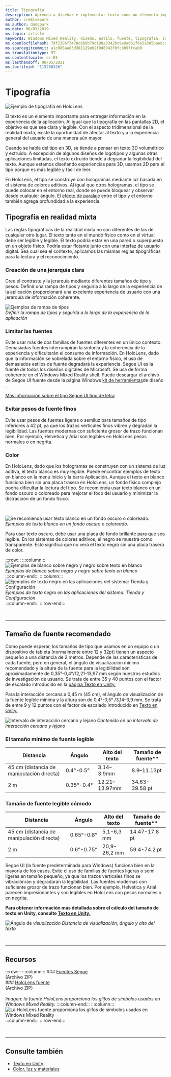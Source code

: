 ```yaml
---
title: Tipografía
description: Aprenda a diseñar e implementar texto como un elemento importante para entregar información en la experiencia de la aplicación de realidad mixta.
author: cre8ivepark
ms.author: dongpark
ms.date: 06/03/2019
ms.topic: article
keywords: Windows Mixed Reality, diseño, estilo, fuente, tipografía, interfaz de usuario, experiencia de usuario, texto, casco de realidad mixta, casco de realidad mixta de Windows, casco de realidad virtual, HoloLens
ms.openlocfilehash: 7df2386f3478c0b0b79d198a3342bc9a9a061f6e5a305baedcd91be9c2f09f04
ms.sourcegitcommit: a1c086aa83d381129e62f9d8942f0fc889ffcab0
ms.translationtype: MT
ms.contentlocale: es-ES
ms.lasthandoff: 08/05/2021
ms.locfileid: "115200326"
---
```

# <a name="typography"></a>Tipografía

![Ejemplo de tipografía en HoloLens](images/typography-cover.png)<br>


El texto es un elemento importante para entregar información en la experiencia de la aplicación. Al igual que la tipografía en las pantallas 2D, el objetivo es que sea clara y legible. Con el aspecto tridimensional de la realidad mixta, existe la oportunidad de afectar al texto y a la experiencia general del usuario de una manera aún mayor.

Cuando se habla del tipo en 3D, se tiende a pensar en texto 3D volumétrico y extruido. A excepción de algunos diseños de logotipos y algunas otras aplicaciones limitadas, el texto extruido tiende a degradar la legibilidad del texto. Aunque estamos diseñando experiencias para 3D, usamos 2D para el tipo porque es más legible y fácil de leer.

En HoloLens, el tipo se construye con hologramas mediante luz basada en el sistema de colores aditivos. Al igual que otros hologramas, el tipo se puede colocar en el entorno real, donde se puede bloquear y observar desde cualquier ángulo. El [efecto de paralaje](https://en.wikipedia.org/wiki/Parallax) entre el tipo y el entorno también agrega profundidad a la experiencia.

## <a name="typography-in-mixed-reality"></a>Tipografía en realidad mixta

Las reglas tipográficas de la realidad mixta no son diferentes de las de cualquier otro lugar. El texto tanto en el mundo físico como en el virtual debe ser legible y legible. El texto podría estar en una pared o superpuesto en un objeto físico. Podría estar flotante junto con una interfaz de usuario digital. Sea cual sea el contexto, aplicamos las mismas reglas tipográficas para la lectura y el reconocimiento.

### <a name="create-clear-hierarchy"></a>Creación de una jerarquía clara

Cree el contraste y la jerarquía mediante diferentes tamaños de tipo y pesos. Definir una rampa de tipos y seguirla a lo largo de la experiencia de la aplicación proporcionará una excelente experiencia de usuario con una jerarquía de información coherente.

![Ejemplos de rampa de tipos](images/typography-ramp-1000px.jpg)<br>
*Definir la rampa de tipos y seguirla a lo largo de la experiencia de la aplicación*

### <a name="limit-your-fonts"></a>Limitar las fuentes

Evite usar más de dos familias de fuentes diferentes en un único contexto. Demasiadas fuentes interrumpirán la sintonía y la coherencia de la experiencia y dificultarán el consumo de información. En HoloLens, dado que la información se sobrelada sobre el entorno físico, el uso de demasiados estilos de fuente degradará la experiencia. Segoe UI es la fuente de todos los diseños digitales de Microsoft. Se usa de forma coherente en el Windows Mixed Reality shell. Puede descargar el archivo de Segoe UI fuente desde la página Windows [kit de herramientas](/windows/uwp/design-downloads/)de diseño .

[Más información sobre el tipo Segoe UI tipo de letra](/windows/uwp/design/style/typography)

### <a name="avoid-thin-font-weights"></a>Evitar pesos de fuente finos

Evite usar pesos de fuentes ligeras o semiluz para tamaños de tipo inferiores a 42 pt, ya que los trazos verticales finos vibren y degradan la legibilidad. Las fuentes modernas con suficiente grosor de trazo funcionan bien. Por ejemplo, Helvetica y Arial son legibles en HoloLens pesos normales o en negrita.

### <a name="color"></a>Color

En HoloLens, dado que los hologramas se construyen con un sistema de luz aditiva, el texto blanco es muy legible. Puede encontrar ejemplos de texto en blanco en la menú Inicio y la barra Aplicación. Aunque el texto en blanco funciona bien sin una placa trasera en HoloLens, un fondo físico complejo podría dificultar la lectura del tipo. Se recomienda usar texto blanco en un fondo oscuro o coloreado para mejorar el foco del usuario y minimizar la distracción de un fondo físico.

<br>


![Se recomienda usar texto blanco en un fondo oscuro o coloreado. ](images/typography-whiteonblack2-1000px.jpg)
 *Ejemplos de texto blanco en un fondo oscuro o coloreado.*
<br>

Para usar texto oscuro, debe usar una placa de fondo brillante para que sea legible. En los sistemas de colores aditivos, el negro se muestra como transparente. Esto significa que no verá el texto negro sin una placa trasera de color.

:::row:::
    :::column:::
        ![Ejemplos de blanco sobre negro y negro sobre texto en blanco](images/typography-whiteonblack.png)<br>
        *Ejemplos de blanco sobre negro y negro sobre texto en blanco*<br>
    :::column-end:::
    :::column:::
        ![Ejemplos de texto negro en las aplicaciones del sistema: Tienda y Configuración](images/640px-typography-blackonwhite.jpg)<br>
        *Ejemplos de texto negro en las aplicaciones del sistema: Tienda y Configuración*<br>
    :::column-end:::
:::row-end:::

<br>

---

## <a name="recommended-font-size"></a>Tamaño de fuente recomendado

Como puede esperar, los tamaños de tipo que usamos en un equipo o un dispositivo de tableta (normalmente entre 12 y 32pt) tienen un aspecto pequeño a una distancia de 2 metros. Depende de las características de cada fuente, pero en general, el ángulo de visualización mínimo recomendado y la altura de la fuente para la legibilidad son aproximadamente de 0,35°-0,4°/12,21-13,97 mm según nuestros estudios de investigación de usuario. Se trata de entre 35 y 40 puntos con el factor de escalado introducido en la [página Texto en Unity.](../develop/unity/text-in-unity.md) 

Para la interacción cercana a 0,45 m (45 cm), el ángulo de visualización de la fuente legible mínima y la altura son de 0,4°-0,5° /3,14–3,9 mm. Se trata de entre 9 y 12 puntos con el factor de escalado introducido en [Texto en Unity.](../develop/unity/text-in-unity.md)

![Intervalo de interacción cercano y lejano ](images/typography-distance-1000px.jpg)
 *Contenido en un intervalo de interacción cercano y lejano*

### <a name="the-minimum-legible-font-size"></a>El tamaño mínimo de fuente legible

| Distancia | Ángulo | Alto del texto | Tamaño de fuente** |
|---------|---------|---------|---------|
| 45 cm (distancia de manipulación directa) | 0.4°-0.5° | 3.14–3.9mm | 8.9–11.13pt |
| 2 m | 0.35°-0.4° | 12.21–13.97mm | 34.63-39.58 pt |

### <a name="the-comfortably-legible-font-size"></a>Tamaño de fuente legible cómodo

| Distancia | Ángulo | Alto del texto | Tamaño de fuente** |
|---------|---------|---------|---------|
| 45 cm (distancia de manipulación directa) | 0.65°-0.8° | 5,1-6,3 mm | 14.47-17.8 pt |
| 2 m | 0.6°-0.75° | 20,9-26,2 mm | 59.4-74.2 pt |


Segoe UI (la fuente predeterminada para Windows) funciona bien en la mayoría de los casos. Evite el uso de familias de fuentes ligeras o semi ligeras en tamaño pequeño, ya que los trazos verticales finos se vibraciónrán y degradarán la legibilidad. Las fuentes modernas con suficiente grosor de trazo funcionan bien. Por ejemplo, Helvetica y Arial parecen impresionantes y son legibles en HoloLens con pesos normales o en negrita.

**Para obtener información más detallada sobre el cálculo del tamaño de texto en Unity, consulte [Texto en Unity.](../develop/unity/text-in-unity.md)**

![Ángulo de ](images/Text_In_Unity_ViewingAngle.jpg)
 *visualización Distancia de visualización, ángulo y alto del texto*

<br>

---

## <a name="resources"></a>Recursos

:::row:::
    :::column:::
    ### <a name="segoe-fontsbr"></a>[Fuentes Segoe](https://download.microsoft.com/download/1/B/C/1BCF071A-78EE-4968-ACBE-15461C274B61/Segoe%20fonts%20v1705.zip)<br>
    (Archivo ZIP)<br>
    ### <a name="hololens-fontbr"></a>[HoloLens fuente](https://download.microsoft.com/download/3/8/D/38D659E2-4B9C-413A-B2E7-1956181DC427/Hololens%20font.zip)<br>
    (Archivo ZIP)<br>
    <br>
    *Imagen: la fuente HoloLens proporciona los glifos de símbolos usados en Windows Mixed Reality.*
    :::column-end:::
        :::column:::
        ![La HoloLens fuente proporciona los glifos de símbolos usados en Windows Mixed Reality](images/hololensmdl2symbols.jpg)<br>
    :::column-end:::
:::row-end:::


<br>

---

## <a name="see-also"></a>Consulte también

* [Texto en Unity](../develop/unity/text-in-unity.md)
* [Color, luz y materiales](./color-light-and-materials.md)